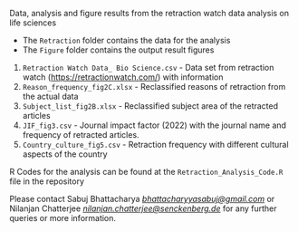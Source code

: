 Data, analysis and figure results from the retraction watch data analysis on life sciences

-  The `Retraction` folder contains the data for the analysis 
-  The `Figure` folder contains the output result figures 

1. `Retraction Watch Data_ Bio Science.csv` - Data set from retraction watch (https://retractionwatch.com/) with information 
2. `Reason_frequency_fig2C.xlsx` - Reclassified reasons of retraction from the actual data
3. `Subject_list_fig2B.xlsx` - Reclassified subject area of the retracted articles
4. `JIF_fig3.csv` - Journal impact factor (2022) with the journal name and frequency of retracted articles.
5. `Country_culture_fig5.csv` - Retraction frequency with different cultural aspects of the country

R Codes for the analysis can be found at the `Retraction_Analysis_Code.R` file in the repository
   
Please contact Sabuj Bhattacharya *bhattacharyyasabuj@gmail.com* or Nilanjan Chatterjee *nilanjan.chatterjee@senckenberg.de* for any further queries or more information. 
